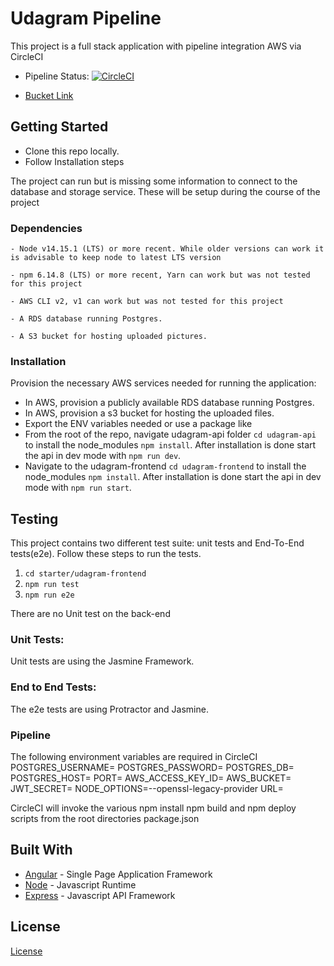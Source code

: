 # Udagram Pipeline

This project is a full stack application with pipeline integration AWS via CircleCI
- Pipeline Status: [![CircleCI](https://circleci.com/gh/famousuni/fullstack-pipeline/tree/main.svg?style=svg)](https://circleci.com/gh/famousuni/fullstack-pipeline/tree/main)

- [Bucket Link](http://c-udagram.s3-website-us-east-1.amazonaws.com/)

## Getting Started

- Clone this repo locally.
- Follow Installation steps

The project can run but is missing some information to connect to the database and storage service. These will be setup during the course of the project

### Dependencies

```
- Node v14.15.1 (LTS) or more recent. While older versions can work it is advisable to keep node to latest LTS version

- npm 6.14.8 (LTS) or more recent, Yarn can work but was not tested for this project

- AWS CLI v2, v1 can work but was not tested for this project

- A RDS database running Postgres.

- A S3 bucket for hosting uploaded pictures.

```

### Installation

Provision the necessary AWS services needed for running the application:

- In AWS, provision a publicly available RDS database running Postgres.
- In AWS, provision a s3 bucket for hosting the uploaded files.
- Export the ENV variables needed or use a package like
- From the root of the repo, navigate udagram-api folder `cd udagram-api` to install the node_modules `npm install`. After installation is done start the api in dev mode with `npm run dev`.
- Navigate to the udagram-frontend `cd udagram-frontend` to install the node_modules `npm install`. After installation is done start the api in dev mode with `npm run start`.

## Testing

This project contains two different test suite: unit tests and End-To-End tests(e2e). Follow these steps to run the tests.

1. `cd starter/udagram-frontend`
1. `npm run test`
1. `npm run e2e`

There are no Unit test on the back-end

### Unit Tests:

Unit tests are using the Jasmine Framework.

### End to End Tests:

The e2e tests are using Protractor and Jasmine.

### Pipeline
The following environment variables are required in CircleCI
POSTGRES_USERNAME=
POSTGRES_PASSWORD=
POSTGRES_DB=
POSTGRES_HOST=
PORT=
AWS_ACCESS_KEY_ID=
AWS_BUCKET=
JWT_SECRET=
NODE_OPTIONS=--openssl-legacy-provider
URL=

CircleCI will invoke the various npm install npm build and npm deploy scripts from the root directories package.json

## Built With

- [Angular](https://angular.io/) - Single Page Application Framework
- [Node](https://nodejs.org) - Javascript Runtime
- [Express](https://expressjs.com/) - Javascript API Framework

## License

[License](LICENSE.txt)
